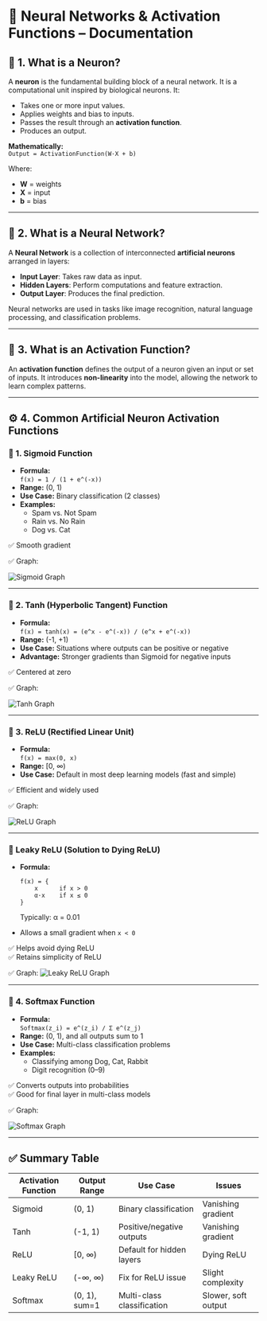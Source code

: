 # 🧠 Neural Networks & Activation Functions – Documentation

## 📌 1. What is a Neuron?
A **neuron** is the fundamental building block of a neural network. It is a computational unit inspired by biological neurons. It:

- Takes one or more input values.
- Applies weights and bias to inputs.
- Passes the result through an **activation function**.
- Produces an output.

**Mathematically:**  
`Output = ActivationFunction(W·X + b)`

Where:
- **W** = weights  
- **X** = input  
- **b** = bias

---

## 📌 2. What is a Neural Network?
A **Neural Network** is a collection of interconnected **artificial neurons** arranged in layers:

- **Input Layer**: Takes raw data as input.
- **Hidden Layers**: Perform computations and feature extraction.
- **Output Layer**: Produces the final prediction.

Neural networks are used in tasks like image recognition, natural language processing, and classification problems.

---

## 📌 3. What is an Activation Function?
An **activation function** defines the output of a neuron given an input or set of inputs. It introduces **non-linearity** into the model, allowing the network to learn complex patterns.

---

## ⚙️ 4. Common Artificial Neuron Activation Functions

### 🔹 1. Sigmoid Function
- **Formula:**  
  `f(x) = 1 / (1 + e^(-x))`
- **Range:** (0, 1)
- **Use Case:** Binary classification (2 classes)
- **Examples:**
  - Spam vs. Not Spam  
  - Rain vs. No Rain  
  - Dog vs. Cat  

✅ Smooth gradient  

✅ Graph:

![Sigmoid Graph](https://upload.wikimedia.org/wikipedia/commons/8/88/Logistic-curve.svg)


---

### 🔹 2. Tanh (Hyperbolic Tangent) Function
- **Formula:**  
  `f(x) = tanh(x) = (e^x - e^(-x)) / (e^x + e^(-x))`
- **Range:** (-1, +1)
- **Use Case:** Situations where outputs can be positive or negative
- **Advantage:** Stronger gradients than Sigmoid for negative inputs

✅ Centered at zero 

✅ Graph: 

![Tanh Graph](https://upload.wikimedia.org/wikipedia/commons/c/cb/Activation_tanh.svg)

---

### 🔹 3. ReLU (Rectified Linear Unit)
- **Formula:**  
  `f(x) = max(0, x)`
- **Range:** [0, ∞)
- **Use Case:** Default in most deep learning models (fast and simple)

✅ Efficient and widely used  

✅ Graph:

![ReLU Graph](https://upload.wikimedia.org/wikipedia/commons/6/6c/Rectifier_and_softplus_functions.svg)


---

### 🔸 Leaky ReLU (Solution to Dying ReLU)
- **Formula:**  
  ```
  f(x) = {
      x      if x > 0
      α·x    if x ≤ 0
  }
  ```
  Typically: α = 0.01

- Allows a small gradient when `x < 0`

✅ Helps avoid dying ReLU  
✅ Retains simplicity of ReLU


✅ Graph:
![Leaky ReLU Graph](https://upload.wikimedia.org/wikipedia/commons/f/fe/Activation_prelu.svg)


---

### 🔹 4. Softmax Function
- **Formula:**  
  `Softmax(z_i) = e^(z_i) / Σ e^(z_j)`
- **Range:** (0, 1), and all outputs sum to 1
- **Use Case:** Multi-class classification problems
- **Examples:**
  - Classifying among Dog, Cat, Rabbit
  - Digit recognition (0–9)

✅ Converts outputs into probabilities  
✅ Good for final layer in multi-class models


✅ Graph:

![Softmax Graph](https://upload.wikimedia.org/wikipedia/commons/5/5f/Softmax-function.svg)



---

## ✅ Summary Table

| Activation Function | Output Range | Use Case                    | Issues               |
|---------------------|--------------|-----------------------------|----------------------|
| Sigmoid             | (0, 1)       | Binary classification       | Vanishing gradient   |
| Tanh                | (-1, 1)      | Positive/negative outputs   | Vanishing gradient   |
| ReLU                | [0, ∞)       | Default for hidden layers   | Dying ReLU           |
| Leaky ReLU          | (-∞, ∞)      | Fix for ReLU issue          | Slight complexity    |
| Softmax             | (0, 1), sum=1| Multi-class classification  | Slower, soft output  |